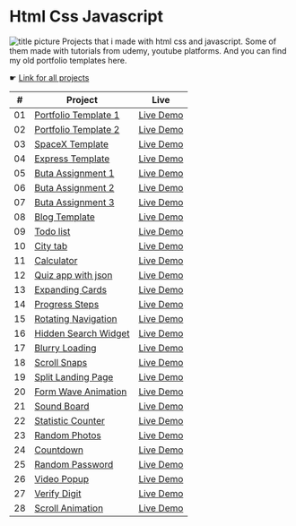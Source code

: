 # Html Css Javascript
![title picture](https://github.com/zeracodes/html-css-javascript/blob/main/assets/bg.jpg?raw=true "Title")
Projects that i made with html css and javascript. Some of them made with tutorials from udemy, youtube platforms. And you can find my old portfolio templates here.

☛ [Link for all projects](https://zeracodes.github.io/html-css-javascript/)

|  #  | Project | Live |
| :-: | -- | -- |
| 01 | [Portfolio Template 1](https://github.com/zeracodes/html-css-javascript/tree/main/projects/portfolio-template-1)      | [Live Demo](https://zeracodes.github.io/html-css-javascript/projects/portfolio-template-1/index.html)                                                                                    |
| 02 | [Portfolio Template 2](https://github.com/zeracodes/html-css-javascript/tree/main/projects/portfolio-template-0)      | [Live Demo](https://zeracodes.github.io/html-css-javascript/projects/portfolio-template-0/index.html)                                                                                    |
| 03 | [SpaceX Template](https://github.com/zeracodes/html-css-javascript/tree/main/projects/spacex-template)                | [Live Demo](https://zeracodes.github.io/html-css-javascript/projects/spacex-template/index.html)                                                                                         |
| 04 | [Express Template](https://github.com/zeracodes/html-css-javascript/tree/main/projects/express-template)              | [Live Demo](https://zeracodes.github.io/html-css-javascript/projects/express-template/index.html)                                                                                        |
| 05 | [Buta Assignment 1](https://github.com/zeracodes/html-css-javascript/tree/main/projects/buta-assignment-1)            | [Live Demo](https://zeracodes.github.io/html-css-javascript/projects/buta-assignment-1/index.html)                                                                                       |
| 06 | [Buta Assignment 2](https://github.com/zeracodes/html-css-javascript/tree/main/projects/buta-assignment-2)            | [Live Demo](https://zeracodes.github.io/html-css-javascript/projects/buta-assignment-2/index.html)                                                                                       |
| 07 | [Buta Assignment 3](https://github.com/zeracodes/html-css-javascript/tree/main/projects/buta-assignment-3)            | [Live Demo](https://zeracodes.github.io/html-css-javascript/projects/buta-assignment-3/index.html)                                                                                       |
| 08 | [Blog Template](https://github.com/zeracodes/html-css-javascript/tree/main/projects/blog-template)                    | [Live Demo](https://zeracodes.github.io/html-css-javascript/projects/blog-template/index.html)                                                                                           |
| 09 | [Todo list](https://github.com/zeracodes/html-css-javascript/blob/main/projects/todo-app.html)                        | [Live Demo](https://zeracodes.github.io/html-css-javascript/projects/todo-app.html)                                                                                                      |
| 10 | [City tab](https://github.com/zeracodes/html-css-javascript/blob/main/projects/citytab.html)                          | [Live Demo](https://zeracodes.github.io/html-css-javascript/projects/citytab.html)                                                                                                       |
| 11 | [Calculator](https://github.com/zeracodes/html-css-javascript/blob/main/projects/calculator.html)                     | [Live Demo](https://zeracodes.github.io/html-css-javascript/projects/calculator.html)                                                                                                    |
| 12 | [Quiz app with json](https://github.com/zeracodes/html-css-javascript/tree/main/projects/quiz-app)                    | [Live Demo](https://zeracodes.github.io/html-css-javascript/projects/quiz-app/index.html)                                                                                                |
| 13 | [Expanding Cards](https://github.com/zeracodes/html-css-javascript/blob/main/projects/expanding-cards.html)           | [Live Demo](https://zeracodes.github.io/html-css-javascript/projects/expanding-cards.html)                                                                                               |
| 14 | [Progress Steps](https://github.com/zeracodes/html-css-javascript/blob/main/projects/progress-steps.html)             | [Live Demo](https://zeracodes.github.io/html-css-javascript/projects/progress-steps.html)                                                                                                |
| 15 | [Rotating Navigation](https://github.com/zeracodes/html-css-javascript/blob/main/projects/rotating-navigation.html)   | [Live Demo](https://zeracodes.github.io/html-css-javascript/projects/rotating-navigation.html)                                                                                           |
| 16 | [Hidden Search Widget](https://github.com/zeracodes/html-css-javascript/blob/main/projects/hidden-search-widget.html) | [Live Demo](https://zeracodes.github.io/html-css-javascript/projects/hidden-search-widget.html)                                                                                          |
| 17 | [Blurry Loading](https://github.com/zeracodes/html-css-javascript/tree/main/projects/blurry-loading)                  | [Live Demo](https://zeracodes.github.io/html-css-javascript/projects/blurry-loading/index.html)                                                                                          |
| 18 | [Scroll Snaps](https://github.com/zeracodes/html-css-javascript/blob/main/projects/scroll-snaps.html)                 | [Live Demo](https://zeracodes.github.io/html-css-javascript/projects/scroll-snaps.html)                                                                                                  |
| 19 | [Split Landing Page](https://github.com/zeracodes/html-css-javascript/tree/main/projects/split-landing-page)          | [Live Demo](https://zeracodes.github.io/html-css-javascript/projects/split-landing-page/index.html)                                                                                      |
| 20 | [Form Wave Animation](https://github.com/zeracodes/html-css-javascript/blob/main/projects/form-wave-animation.html)   | [Live Demo](https://zeracodes.github.io/html-css-javascript/projects/form-wave-animation.html)                                                                                           |
| 21 | [Sound Board](https://github.com/zeracodes/html-css-javascript/tree/main/projects/sound-board)                        | [Live Demo](https://zeracodes.github.io/html-css-javascript/projects/sound-board/index.html)                                                                                             |
| 22 | [Statistic Counter](https://github.com/zeracodes/html-css-javascript/blob/main/projects/statistic-counter.html)       | [Live Demo](https://zeracodes.github.io/html-css-javascript/projects/statistic-counter.html)                                                                                             |
| 23 | [Random Photos](https://github.com/zeracodes/html-css-javascript/blob/main/projects/random-photos.html)               | [Live Demo](https://zeracodes.github.io/html-css-javascript/projects/random-photos.html)                                                                                                 |
| 24 | [Countdown](https://github.com/zeracodes/html-css-javascript/blob/main/projects/countdown.html)                       | [Live Demo](https://zeracodes.github.io/html-css-javascript/projects/countdown.html)                                                                                                     |
| 25 | [Random Password](https://github.com/zeracodes/html-css-javascript/blob/main/projects/random-password.html)           | [Live Demo](https://zeracodes.github.io/html-css-javascript/projects/random-password.html)                                                                                               |
| 26 | [Video Popup](https://github.com/zeracodes/html-css-javascript/tree/main/projects/video-popup)                        | [Live Demo](https://zeracodes.github.io/html-css-javascript/projects/video-popup/index.html)                                                                                             |
| 27 | [Verify Digit](https://github.com/zeracodes/html-css-javascript/blob/main/projects/verify-digit.html)                 | [Live Demo](https://zeracodes.github.io/html-css-javascript/projects/verify-digit.html)                                                                                                  |
| 28 | [Scroll Animation](https://github.com/zeracodes/html-css-javascript/blob/main/projects/scroll-animation.html)         | [Live Demo](https://zeracodes.github.io/html-css-javascript/projects/scroll-animation.html)                                                                                              |